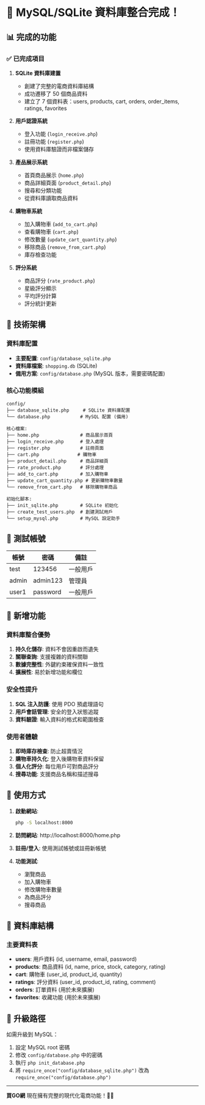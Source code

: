 # 🎉 MySQL/SQLite 資料庫整合完成！

## 📊 完成的功能

### ✅ 已完成項目
1. **SQLite 資料庫建置**
   - 創建了完整的電商資料庫結構
   - 成功遷移了 50 個商品資料
   - 建立了 7 個資料表：users, products, cart, orders, order_items, ratings, favorites

2. **用戶認證系統**
   - 登入功能 (`login_receive.php`)
   - 註冊功能 (`register.php`)
   - 使用資料庫驗證而非檔案儲存

3. **產品展示系統**
   - 首頁商品展示 (`home.php`)
   - 商品詳細頁面 (`product_detail.php`)
   - 搜尋和分類功能
   - 從資料庫讀取商品資料

4. **購物車系統**
   - 加入購物車 (`add_to_cart.php`)
   - 查看購物車 (`cart.php`)
   - 修改數量 (`update_cart_quantity.php`)
   - 移除商品 (`remove_from_cart.php`)
   - 庫存檢查功能

5. **評分系統**
   - 商品評分 (`rate_product.php`)
   - 星級評分顯示
   - 平均評分計算
   - 評分統計更新

## 🔧 技術架構

### 資料庫配置
- **主要配置**: `config/database_sqlite.php`
- **資料庫檔案**: `shopping.db` (SQLite)
- **備用方案**: `config/database.php` (MySQL 版本，需要密碼配置)

### 核心功能模組
```
config/
├── database_sqlite.php     # SQLite 資料庫配置
└── database.php           # MySQL 配置 (備用)

核心檔案:
├── home.php               # 商品展示首頁
├── login_receive.php      # 登入處理
├── register.php           # 註冊頁面
├── cart.php              # 購物車
├── product_detail.php     # 商品詳細頁
├── rate_product.php       # 評分處理
├── add_to_cart.php        # 加入購物車
├── update_cart_quantity.php # 更新購物車數量
└── remove_from_cart.php   # 移除購物車商品

初始化腳本:
├── init_sqlite.php        # SQLite 初始化
├── create_test_users.php  # 創建測試用戶
└── setup_mysql.php        # MySQL 設定助手
```

## 👥 測試帳號

| 帳號 | 密碼 | 備註 |
|------|------|------|
| test | 123456 | 一般用戶 |
| admin | admin123 | 管理員 |
| user1 | password | 一般用戶 |

## 🌟 新增功能

### 資料庫整合優勢
1. **持久化儲存**: 資料不會因重啟而遺失
2. **關聯查詢**: 支援複雜的資料關聯
3. **數據完整性**: 外鍵約束確保資料一致性
4. **擴展性**: 易於新增功能和欄位

### 安全性提升
1. **SQL 注入防護**: 使用 PDO 預處理語句
2. **用戶會話管理**: 安全的登入狀態追蹤
3. **資料驗證**: 輸入資料的格式和範圍檢查

### 使用者體驗
1. **即時庫存檢查**: 防止超賣情況
2. **購物車持久化**: 登入後購物車資料保留
3. **個人化評分**: 每位用戶可對商品評分
4. **搜尋功能**: 支援商品名稱和描述搜尋

## 🚀 使用方式

1. **啟動網站**:
   ```bash
   php -S localhost:8000
   ```

2. **訪問網站**: http://localhost:8000/home.php

3. **註冊/登入**: 使用測試帳號或註冊新帳號

4. **功能測試**:
   - 瀏覽商品
   - 加入購物車
   - 修改購物車數量
   - 為商品評分
   - 搜尋商品

## 📝 資料庫結構

### 主要資料表
- **users**: 用戶資料 (id, username, email, password)
- **products**: 商品資料 (id, name, price, stock, category, rating)
- **cart**: 購物車 (user_id, product_id, quantity)
- **ratings**: 評分資料 (user_id, product_id, rating, comment)
- **orders**: 訂單資料 (用於未來擴展)
- **favorites**: 收藏功能 (用於未來擴展)

## 🔄 升級路徑

如需升級到 MySQL：
1. 設定 MySQL root 密碼
2. 修改 `config/database.php` 中的密碼
3. 執行 `php init_database.php`
4. 將 `require_once("config/database_sqlite.php")` 改為 `require_once("config/database.php")`

---

**買GO網** 現在擁有完整的現代化電商功能！🛒✨